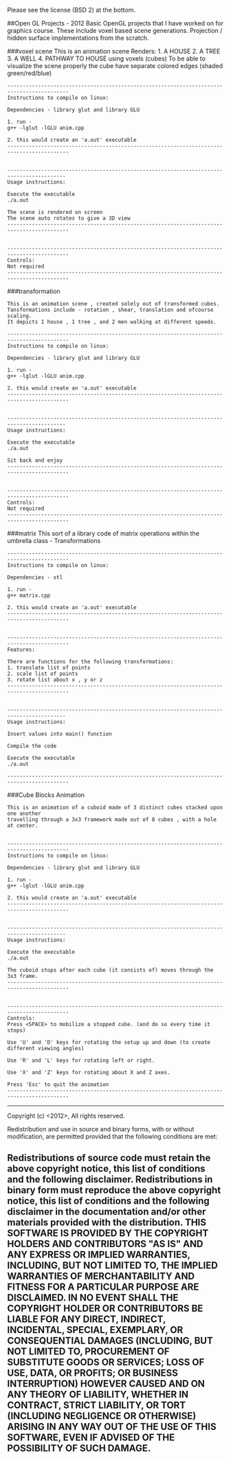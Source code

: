 Please see the license (BSD 2) at the bottom.

##Open GL Projects - 2012
Basic OpenGL projects that I have worked on for graphics course. These include voxel based scene generations. Projection / hidden surface implementations from the scratch.

###voxel scene
	This is an animation scene
	Renders:
	1. A HOUSE
	2. A TREE
	3. A WELL
	4. PATHWAY TO HOUSE
	using voxels (cubes)
	To be able to visualize the scene properly
	the cube have separate colored edges (shaded green/red/blue)

	------------------------------------------------------------------------------------------
	Instructions to compile on linux:

	Dependencies - library glut and library GLU

	1. run - 
	g++ -lglut -lGLU anim.cpp

	2. this would create an 'a.out' executable
	------------------------------------------------------------------------------------------


	-----------------------------------------------------------------------------------------
	Usage instructions:

	Execute the executable
	./a.out

	The scene is rendered on screen
	The scene auto rotates to give a 3D view
	------------------------------------------------------------------------------------------


	------------------------------------------------------------------------------------------
	Controls:
	Not required
	------------------------------------------------------------------------------------------


###transformation


	This is an animation scene , created solely out of transformed cubes.
	Tansformations include - rotation , shear, translation and ofcourse scaling.
	It depicts 1 house , 1 tree , and 2 men walking at different speeds.

	------------------------------------------------------------------------------------------
	Instructions to compile on linux:

	Dependencies - library glut and library GLU

	1. run - 
	g++ -lglut -lGLU anim.cpp

	2. this would create an 'a.out' executable
	------------------------------------------------------------------------------------------


	-----------------------------------------------------------------------------------------
	Usage instructions:

	Execute the executable
	./a.out

	Sit back and enjoy
	------------------------------------------------------------------------------------------


	------------------------------------------------------------------------------------------
	Controls:
	Not required
	------------------------------------------------------------------------------------------



###matrix
	This sort of a library code of matrix operations within the umbrella class - Transformations

	------------------------------------------------------------------------------------------
	Instructions to compile on linux:

	Dependencies - stl

	1. run - 
	g++ matrix.cpp

	2. this would create an 'a.out' executable
	------------------------------------------------------------------------------------------


	------------------------------------------------------------------------------------------
	Features:

	There are functions for the following transformations:
	1. translate list of points
	2. scale list of points
	3. rotate list about x , y or z
	------------------------------------------------------------------------------------------


	-----------------------------------------------------------------------------------------
	Usage instructions:

	Insert values into main() function

	Compile the code

	Execute the executable
	./a.out

	------------------------------------------------------------------------------------------


###Cube Blocks Animation

	This is an animation of a cuboid made of 3 distinct cubes stacked upon one another 
	travelling through a 3x3 framework made out of 8 cubes , with a hole at center.


	------------------------------------------------------------------------------------------
	Instructions to compile on linux:

	Dependencies - library glut and library GLU

	1. run - 
	g++ -lglut -lGLU anim.cpp

	2. this would create an 'a.out' executable
	------------------------------------------------------------------------------------------


	-----------------------------------------------------------------------------------------
	Usage instructions:

	Execute the executable
	./a.out

	The cuboid stops after each cube (it consists of) moves through the 3x3 frame.
	------------------------------------------------------------------------------------------


	------------------------------------------------------------------------------------------
	Controls:
	Press <SPACE> to mobilize a stopped cube. (and do so every time it stops)

	Use 'U' and 'D' keys for rotating the setup up and down (to create different viewing angles)

	Use 'R' and 'L' keys for rotating left or right.

	Use 'X' and 'Z' keys for rotating about X and Z axes.

	Press 'Esc' to quit the animation
	------------------------------------------------------------------------------------------


------------------------------------------------------------------------------------------
Copyright (c) <2012>, <Apoorv Kumar>
All rights reserved.

Redistribution and use in source and binary forms, with or without modification, are 
permitted provided that the following conditions are met:

Redistributions of source code must retain the above copyright notice, this list of 
conditions and the following disclaimer.
Redistributions in binary form must reproduce the above copyright notice, this list 
of conditions and the following disclaimer in the documentation and/or other materials
 provided with the distribution.
THIS SOFTWARE IS PROVIDED BY THE COPYRIGHT HOLDERS AND CONTRIBUTORS "AS IS" AND ANY 
EXPRESS OR IMPLIED WARRANTIES, INCLUDING, BUT NOT LIMITED TO, THE IMPLIED WARRANTIES
OF MERCHANTABILITY AND FITNESS FOR A PARTICULAR PURPOSE ARE DISCLAIMED. IN NO EVENT
SHALL THE COPYRIGHT HOLDER OR CONTRIBUTORS BE LIABLE FOR ANY DIRECT, INDIRECT, 
INCIDENTAL, SPECIAL, EXEMPLARY, OR CONSEQUENTIAL DAMAGES (INCLUDING, BUT NOT LIMITED
TO, PROCUREMENT OF SUBSTITUTE GOODS OR SERVICES; LOSS OF USE, DATA, OR PROFITS;
OR BUSINESS INTERRUPTION) HOWEVER CAUSED AND ON ANY THEORY OF LIABILITY, WHETHER
IN CONTRACT, STRICT LIABILITY, OR TORT (INCLUDING NEGLIGENCE OR OTHERWISE) ARISING
IN ANY WAY OUT OF THE USE OF THIS SOFTWARE, EVEN IF ADVISED OF THE POSSIBILITY 
OF SUCH DAMAGE.
------------------------------------------------------------------------------------------

